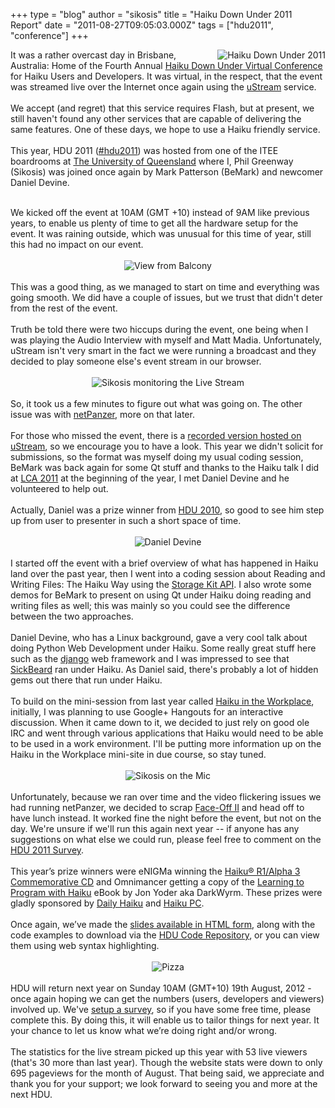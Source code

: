 +++
type = "blog"
author = "sikosis"
title = "Haiku Down Under 2011 Report"
date = "2011-08-27T09:05:03.000Z"
tags = ["hdu2011", "conference"]
+++

<img src="http://haikudownunder.com/gallery/photo.php?27&amp;size&amp;175" alt="Haiku Down Under 2011" border="0" align="right">It was a rather overcast day in Brisbane, Australia: Home of the Fourth Annual <a href="http://haikudownunder.com/" title="Haiku Down Under Virtual Conference" target="_new">Haiku Down Under Virtual Conference</a> for Haiku Users and Developers. It was virtual, in the respect, that the event was streamed live over the Internet once again using the <a href="http://www.ustream.tv/channel/haiku-down-under-2011" title="uStream" target="_new">uStream</a> service.<br>
<br>
We accept (and regret) that this service requires Flash, but at present, we still haven't found any other services that are capable of delivering the same features. One of these days, we hope to use a Haiku friendly service.<br>
<br>
This year, HDU 2011 (<a href="http://twitter.com/#!/search/%23hdu2011" title="#hdu2011" target="_new">#hdu2011</a>) was hosted from one of the ITEE boardrooms at <a href="http://uq.edu.au/" title="The University of Queensland" target="_new">The University of Queensland</a> where I, Phil Greenway (Sikosis) was joined once again by Mark Patterson (BeMark) and newcomer Daniel Devine.<br>
<!--more-->
<br>
We kicked off the event at 10AM (GMT +10) instead of 9AM like previous years, to enable us plenty of time to get all the hardware setup for the event. It was raining outside, which was unusual for this time of year, still this had no impact on our event. <br>
<br>
<div align="center"><img src="http://haikudownunder.com/gallery/photo.php?28&amp;size&amp;450" alt="View from Balcony" border="0" align="center"></div><br>
This was a good thing, as we managed to start on time and everything was going smooth. We did have a couple of issues, but we trust that didn't deter from the rest of the event.<br>
<br>
Truth be told there were two hiccups during the event, one being when I was playing the Audio Interview with myself and Matt Madia. Unfortunately, uStream isn't very smart in the fact we were running a broadcast and they decided to play someone else's event stream in our browser.<br>
<br>
<div align="center"><img src="http://haikudownunder.com/gallery/photo.php?29&amp;size&amp;450" alt="Sikosis monitoring the Live Stream" border="0" align="center"></div><br>
So, it took us a few minutes to figure out what was going on. The other issue was with <a href="http://panzer.haikudownunder.com/" title="netPanzer" target="_new">netPanzer</a>, more on that later.<br>
<br>
For those who missed the event, there is a <a href="http://www.ustream.tv/recorded/16781108" title="recorded version hosted on uStream" target="_new">recorded version hosted on uStream</a>, so we encourage you to have a look. This year we didn't solicit for submissions, so the format was myself doing my usual coding session, BeMark was back again for some Qt stuff and thanks to the Haiku talk I did at <a href="http://blog.sikosis.com/index.php?blog=116" title="LCA 2011" target="_new">LCA 2011</a> at the beginning of the year, I met Daniel Devine and he volunteered to help out.<br>
<br>
Actually, Daniel was a prize winner from <a href="http://haikudownunder.com/index.php?HDU2010" title="HDU 2010" target="_new">HDU 2010</a>, so good to see him step up from user to presenter in such a short space of time.<br>
<br>
<div align="center"><img src="http://haikudownunder.com/gallery/photo.php?30&amp;size&amp;450" alt="Daniel Devine" border="0" align="center"></div><br>
I started off the event with a brief overview of what has happened in Haiku land over the past year, then I went into a coding session about Reading and Writing Files: The Haiku Way using the <a href="/legacy-docs/bebook/TheStorageKit.html" title="Storage Kit API" target="_new">Storage Kit API</a>. I also wrote some demos for BeMark to present on using Qt under Haiku doing reading and writing files as well; this was mainly so you could see the difference between the two approaches.<br>
<br>
Daniel Devine, who has a Linux background, gave a very cool talk about doing Python Web Development under Haiku. Some really great stuff here such as the <a href="https://www.djangoproject.com/" title="django" target="_new">django</a> web framework and I was impressed to see that <a href="http://sickbeard.com/" title="SickBeard" target="_new">SickBeard</a> ran under Haiku. As Daniel said, there's probably a lot of hidden gems out there that run under Haiku.<br>
<br>
To build on the mini-session from last year called <a href="http://workplace.haikupc.com/" title="Haiku in the Workplace" target="_new">Haiku in the Workplace</a>, initially, I was planning to use Google+ Hangouts for an interactive discussion. When it came down to it, we decided to just rely on good ole IRC and went through various applications that Haiku would need to be able to be used in a work environment. I'll be putting more information up on the Haiku in the Workplace mini-site in due course, so stay tuned.<br>
<br>
<div align="center"><img src="http://haikudownunder.com/gallery/photo.php?32&amp;size&amp;450" alt="Sikosis on the Mic" border="0" align="center"></div><br>
Unfortunately, because we ran over time and the video flickering issues we had running netPanzer, we decided to scrap <a href="http://panzer.haikudownunder.com/" title="Face-Off II" target="_new">Face-Off II</a> and head off to have lunch instead. It worked fine the night before the event, but not on the day. We're unsure if we'll run this again next year -- if anyone has any suggestions on what else we could run, please feel free to comment on the <a href="http://www.survs.com/survey/F9VS1SZE3D" title="HDU 2011 Survey" target="_new">HDU 2011 Survey</a>.<br>
<br>
This year’s prize winners were eNIGMa winning the <a href="http://www.haiku-inc.org/order-disc.html" title="Haiku® R1/Alpha 3 Commemorative CD" target="_new">Haiku® R1/Alpha 3 Commemorative CD</a> and Omnimancer getting a copy of  the <a href="http://www.lulu.com/product/paperback/learning-to-program-with-haiku/11914307" title="Learning to Program with Haiku" target="_new">Learning to Program with Haiku</a> eBook by Jon Yoder aka DarkWyrm. These prizes were gladly sponsored by <a href="http://dailyhaiku.net/" title="Daily Haiku" target="_new">Daily Haiku</a> and <a href="http://haikupc.com/" title="Haiku PC" target="_new">Haiku PC</a>.<br>
<br>
Once again, we’ve made the <a href="http://haikudownunder.com/slides/2011/" title="slides available in HTML form" target="_new">slides available in HTML form</a>, along with the code examples to download via the <a href="http://haikudownunder.com/code/2011/" title="HDU Code Repository" target="_new">HDU Code Repository</a>, or you can view them using web syntax highlighting.<br>
<br>
<div align="center"><img src="http://haikudownunder.com/gallery/photo.php?31&amp;size&amp;450" alt="Pizza" border="0" align="center"></div><br>
HDU will return next year on Sunday 10AM (GMT+10) 19th August, 2012 - once again hoping we can get the numbers (users, developers and viewers) involved up. We've <a href="http://www.survs.com/survey/F9VS1SZE3D" title="setup a survey" target="_new">setup a survey</a>, so if you have some free time, please complete this. By doing this, it will enable us to tailor things for next year. It your chance to let us know what we’re doing right and/or wrong.<br>
<br>
The statistics for the live stream picked up this year with 53 live viewers (that's 30 more than last year). Though the website stats were down to only 695 pageviews for the month of August. That being said, we appreciate and thank you for your support; we look forward to seeing you and more at the next HDU.<br>